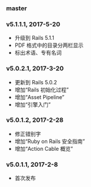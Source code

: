### master

### v5.1.1.1, 2017-5-20

- 升级到 Rails 5.1.1
- PDF 格式中的目录分两栏显示
- 标出术语、专有名词

### v5.0.2.1, 2017-3-20

- 更新到 Rails 5.0.2
- 增加“Rails 初始化过程”
- 增加“Asset Pipeline”
- 增加“引擎入门”

### v5.0.1.2, 2017-2-28

- 修正错别字
- 增加“Ruby on Rails 安全指南”
- 增加“Action Cable 概览”

### v5.0.1.1, 2017-2-8

- 首次发布
